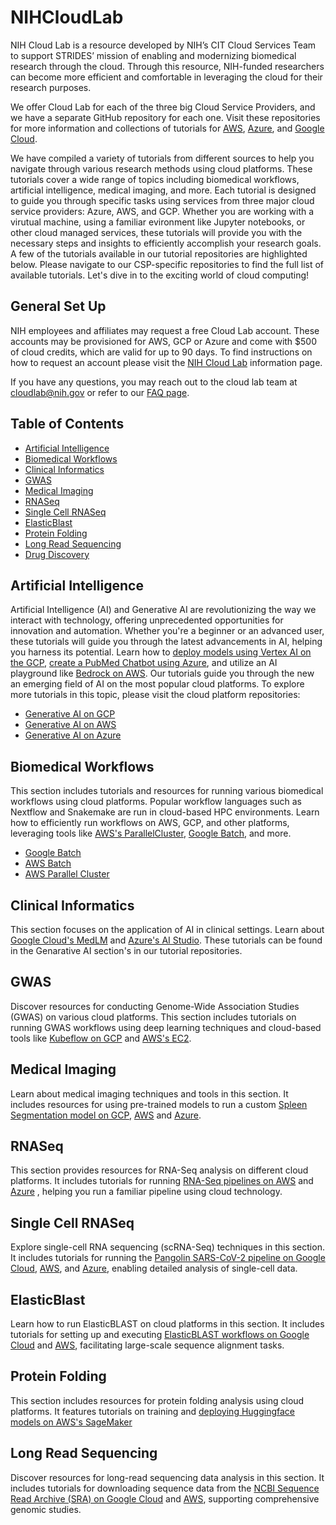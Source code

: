 # NIHCloudLab
NIH Cloud Lab is a resource developed by NIH’s CIT Cloud Services Team to support STRIDES’ mission of enabling and modernizing biomedical research through the cloud. Through this resource, NIH-funded researchers can become more efficient and comfortable in leveraging the cloud for their research purposes.

We offer Cloud Lab for each of the three big Cloud Service Providers, and we have a separate GitHub repository for each one. Visit these repositories for more information and collections of tutorials for [AWS](https://github.com/STRIDES/NIHCloudLabAWS), [Azure](https://github.com/STRIDES/NIHCloudLabAzure), and [Google Cloud](https://github.com/STRIDES/NIHCloudLabGCP).


We have compiled a variety of tutorials from different sources to help you navigate through various research methods using cloud platforms. These tutorials cover a wide range of topics including biomedical workflows, artificial intelligence, medical imaging, and more. Each tutorial is designed to guide you through specific tasks using services from three major cloud service providers: Azure, AWS, and GCP. Whether you are working with a virutual machine, using a familiar evironment like Jupyter notebooks, or other cloud managed services, these tutorials will provide you with the necessary steps and insights to efficiently accomplish your research goals. A few of the tutorials available in our tutorial repositories are highlighted below. Please navigate to our CSP-specific repositories to find the full list of available tutorials. Let's dive in to the exciting world of cloud computing!


## General Set Up

NIH employees and affiliates may request a free Cloud Lab account. These accounts may be provisioned for AWS, GCP or Azure and come with $500 of cloud credits, which are valid for up to 90 days. To find instructions on how to request an account please visit the [NIH Cloud Lab](https://cloud.nih.gov/resources/cloudlab/) information page. 

If you have any questions, you may reach out to the cloud lab team at cloudlab@nih.gov or refer to our [FAQ page](https://cloud.nih.gov/resources/cloudlab/cloudlab-faqs/). 

## Table of Contents
- [Artificial Intelligence](#artificial-intelligence)
- [Biomedical Workflows](#biomedical-workflows)
- [Clinical Informatics](#clinical-informatics)
- [GWAS](#gwas)
- [Medical Imaging](#medical-imaging)
- [RNASeq](#rnaseq)
- [Single Cell RNASeq](#single-cell-rnaseq)
- [ElasticBlast](#elasticblast)
- [Protein Folding](#protein-folding)
- [Long Read Sequencing](#long-read-sequencing)
- [Drug Discovery](#drug-discovery)

## Artificial Intelligence

Artificial Intelligence (AI) and Generative AI are revolutionizing the way we interact with technology, offering unprecedented opportunities for innovation and automation. Whether you're a beginner or an advanced user, these tutorials will guide you through the latest advancements in AI, helping you harness its potential. Learn how to [deploy models using Vertex AI on the GCP](https://github.com/STRIDES/NIHCloudLabGCP/blob/main/notebooks/GenAI/GCP_GenAI_Huggingface.ipynb), [create a PubMed Chatbot using Azure](https://github.com/STRIDES/NIHCloudLabAzure/blob/main/notebooks/GenAI/notebooks/Pubmed_RAG_chatbot.ipynb), and utilize an AI playground like [Bedrock on AWS](https://github.com/STRIDES/NIHCloudLabAWS/blob/main/notebooks/GenAI/AWS_Bedrock_Intro.ipynb). Our tutorials guide you through the new an emerging field of AI on the most popular cloud platforms. To explore more tutorials in this topic, please visit the cloud platform repositories:

- [Generative AI on GCP](https://github.com/STRIDES/NIHCloudLabGCP/blob/main/notebooks/GenAI/)
- [Generative AI on AWS](https://github.com/STRIDES/NIHCloudLabAWS/blob/main/notebooks/GenAI/)
- [Generative AI on Azure](https://github.com/STRIDES/NIHCloudLabAzure/blob/main/notebooks/GenAI/)

 
## Biomedical Workflows

This section includes tutorials and resources for running various biomedical workflows using cloud platforms. Popular workflow languages such as Nextflow and Snakemake are run in cloud-based HPC environments. Learn how to efficiently run workflows on AWS, GCP, and other platforms, leveraging tools like [AWS's ParallelCluster](https://github.com/STRIDES/NIHCloudLabAWS/blob/main/notebooks/Snakemake/AWS-ParallelCluster.ipynb), [Google Batch](https://github.com/STRIDES/NIHCloudLabGCP/blob/main/notebooks/GoogleBatch/nextflow/Part2_GBatch_Nextflow.ipynb), and more.

- [Google Batch](https://github.com/STRIDES/NIHCloudLabGCP/blob/main/notebooks/GoogleBatch/)
- [AWS Batch](https://github.com/STRIDES/NIHCloudLabAWS/blob/main/notebooks/AWSBatch/)
- [AWS Parallel Cluster](https://github.com/STRIDES/NIHCloudLabAWS/blob/main/notebooks/Snakemake)


## Clinical Informatics

This section focuses on the application of AI in clinical settings. Learn about [Google Cloud's MedLM](https://github.com/STRIDES/NIHCloudLabGCP/blob/main/notebooks/GenAI/GCP_MedLM_Intro.ipynb) and [Azure's AI Studio](https://github.com/STRIDES/NIHCloudLabAzure/blob/main/notebooks/GenAI/Azure_AI_Studio_README.md). These tutorials can be found in the Genarative AI section's in our tutorial repositories. 


## GWAS

Discover resources for conducting Genome-Wide Association Studies (GWAS) on various cloud platforms. This section includes tutorials on running GWAS workflows using deep learning techniques and cloud-based tools like [Kubeflow on GCP](https://github.com/STRIDES/NIHCloudLabGCP/blob/main/notebooks/DL-gwas-gcp-example/1-d10-run-first.ipynb) and [AWS's EC2](https://github.com/STRIDES/NIHCloudLabAWS/blob/main/notebooks/GWAS/GWAS_coat_color.ipynb). 


## Medical Imaging

Learn about medical imaging techniques and tools in this section. It includes resources for using pre-trained models to run a custom [Spleen Segmentation model on GCP](https://github.com/STRIDES/NIHCloudLabGCP/tree/main/notebooks/SpleenLiverSegmentation), [AWS](https://github.com/STRIDES/NIHCloudLabAWS/blob/main/notebooks/SpleenLiverSegmentation/SpleenSeg_Pretrained-4_27.ipynb) and [Azure](https://github.com/STRIDES/NIHCloudLabAzure/blob/main/notebooks/SpleenLiverSegmentation/SpleenSeg_Pretrained-4_27.ipynb).


## RNASeq

This section provides resources for RNA-Seq analysis on different cloud platforms. It includes tutorials for running [RNA-Seq pipelines on AWS](https://github.com/STRIDES/NIHCloudLabAWS/blob/main/notebooks/rnaseq-myco-tutorial-main/RNAseq_pipeline.ipynb) and [Azure](https://github.com/STRIDES/NIHCloudLabAzure/blob/main/notebooks/rnaseq-myco-tutorial-main/RNAseq_pipeline.ipynb) , helping you run a familiar pipeline using cloud technology. 


## Single Cell RNASeq

Explore single-cell RNA sequencing (scRNA-Seq) techniques in this section. It includes tutorials for running the [Pangolin SARS-CoV-2 pipeline on Google Cloud](https://github.com/STRIDES/NIHCloudLabGCP/blob/main/notebooks/pangolin/pangolin_pipeline.ipynb), [AWS](https://github.com/STRIDES/NIHCloudLabAWS/blob/main/notebooks/pangolin/pangolin_pipeline.ipynb), and [Azure](https://github.com/STRIDES/NIHCloudLabAzure/blob/main/notebooks/pangolin/pangolin_pipeline.ipynb), enabling detailed analysis of single-cell data. 


## ElasticBlast

Learn how to run ElasticBLAST on cloud platforms in this section. It includes tutorials for setting up and executing [ElasticBLAST workflows on Google Cloud](https://github.com/STRIDES/NIHCloudLabGCP/blob/main/notebooks/elasticBLAST/run_elastic_blast.ipynb) and [AWS](https://github.com/STRIDES/NIHCloudLabAWS/blob/main/notebooks/ElasticBLAST/run_elastic_blast.ipynb), facilitating large-scale sequence alignment tasks.


## Protein Folding

This section includes resources for protein folding analysis using cloud platforms. It features tutorials on training and [deploying Huggingface models on AWS's SageMaker](https://github.com/STRIDES/NIHCloudLabAWS/blob/main/notebooks/GenAI/AWS_GenAI_Huggingface.ipynb)


## Long Read Sequencing

Discover resources for long-read sequencing data analysis in this section. It includes tutorials for downloading sequence data from the [NCBI Sequence Read Archive (SRA) on Google Cloud](https://github.com/STRIDES/NIHCloudLabGCP/blob/main/notebooks/SRADownload/SRA-Download.ipynb) and [AWS](https://github.com/STRIDES/NIHCloudLabAWS/blob/main/notebooks/SRADownload/SRA-Download.ipynb), supporting comprehensive genomic studies. 



